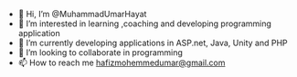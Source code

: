- 👋 Hi, I’m @MuhammadUmarHayat
- 👀 I’m interested in learning ,coaching and developing programming application
- 🌱 I’m currently developing applications in ASP.net, Java, Unity and PHP 
- 💞️ I’m looking to collaborate in programming
- 📫 How to reach me hafizmohemmedumar@gmail.com

<!---
MuhammadUmarHayat/MuhammadUmarHayat is a ✨ special ✨ repository because its `README.md` (this file) appears on your GitHub profile.
You can click the Preview link to take a look at your changes.
--->
